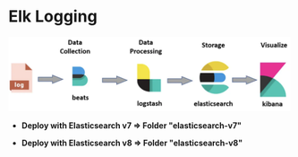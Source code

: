 # Elk Logging

![Alt Text](logo.png)


- **Deploy with Elasticsearch v7 => Folder "elasticsearch-v7"**

- **Deploy with Elasticsearch v8 => Folder "elasticsearch-v8"**